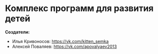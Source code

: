 # Комплекс программ для развития детей

**Создатели:**

- Илья Кривоносов: https://vk.com/kitten_semka
- Алексей Поваляев: https://vk.com/apovalyaev2013

